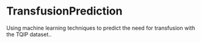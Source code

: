 # TransfusionPrediction
 Using machine learning techniques to predict the need for transfusion with the TQIP dataset..
